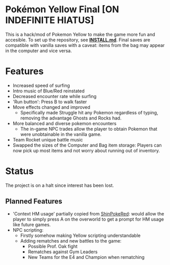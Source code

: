 # Pokémon Yellow Final [ON INDEFINITE HIATUS]

This is a hack/mod of Pokemon Yellow to make the game more fun and accesible. To set up the repository, see [**INSTALL.md**](INSTALL.md).
Final saves are compatible with vanilla saves with a caveat: items from the bag may appear in the computer and vice versa.

# Features 
 - Increased speed of surfing
 - Intro music of Blue/Red reinstated
 - Decreased encounter rate while surfing
 - 'Run button': Press B to walk faster
 - Move effects changed and improved
   - Specifically made Struggle hit any Pokemon regardless of typing, removing the advantage Ghosts and Rocks had.
 - More balanced and diverse pokemon encounters
   - The in-game NPC trades allow the player to obtain Pokemon that were unobtainable in the vanilla game.
 - Team Rocket unique battle music
 - Swapped the sizes of the Computer and Bag item storage: Players can now pick up most items and not worry about running out of inventory.

# Status
The project is on a halt since interest has been lost.

## Planned Features
 - 'Context HM usage' partially copied from [ShinPokeRed](https://github.com/jojobear13/shinpokered): would allow the player to simply press A on the overworld to get a prompt for HM usage like future games.
 - NPC scripting:
   - Firstly somehow making Yellow scripting understandable
   - Adding rematches and new battles to the game:
     - Possible Prof. Oak fight
     - Rematches against Gym Leaders
     - New Teams for the E4 and Champion when rematching
